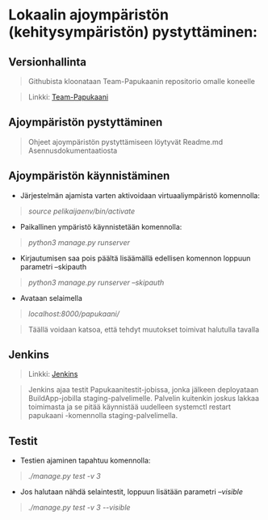 # Lokaalin ajoympäristön (kehitysympäristön) pystyttäminen:

## Versionhallinta

> Githubista kloonataan Team-Papukaanin repositorio omalle koneelle

> Linkki: [Team-Papukaani](https://github.com/Team-Papukaani/papukaani.git "jotain....")

## Ajoympäristön pystyttäminen

> Ohjeet ajoympäristön pystyttämiseen löytyvät Readme.md Asennusdokumentaatiosta

## Ajoympäristön käynnistäminen

* Järjestelmän ajamista varten aktivoidaan virtuaaliympäristö komennolla:

> *source pelikaijaenv/bin/activate*

* Paikallinen ympäristö käynnistetään komennolla:

> *python3 manage.py runserver*

* Kirjautumisen saa pois päältä lisäämällä edellisen komennon loppuun parametri –skipauth

> *python3 manage.py runserver –skipauth*

* Avataan selaimella

> *localhost:8000/papukaani/*

> Täällä voidaan katsoa, että tehdyt muutokset toimivat halutulla tavalla

## Jenkins

> Linkki: [Jenkins](http://fmnh-ws-test.it.helsinki.fi/jenkins/job/Papukaanitestit/ "Jenkins")

> Jenkins ajaa testit Papukaanitestit-jobissa, jonka jälkeen deployataan BuildApp-jobilla staging-palvelimelle. Palvelin kuitenkin joskus lakkaa toimimasta ja se pitää käynnistää uudelleen systemctl restart papukaani -komennolla staging-palvelimella.

## Testit

* Testien ajaminen tapahtuu komennolla:

> *./manage.py test -v 3*

* Jos halutaan nähdä selaintestit, loppuun lisätään parametri *–visible*

> *./manage.py test -v 3 --visible*
